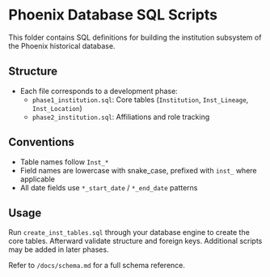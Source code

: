 # Phoenix Database SQL Scripts

This folder contains SQL definitions for building the institution subsystem of the Phoenix historical database.

## Structure

- Each file corresponds to a development phase:
  - `phase1_institution.sql`: Core tables (`Institution`, `Inst_Lineage`, `Inst_Location`)
  - `phase2_institution.sql`: Affiliations and role tracking

## Conventions

- Table names follow `Inst_*`
- Field names are lowercase with snake_case, prefixed with `inst_` where applicable
- All date fields use `*_start_date` / `*_end_date` patterns

## Usage

Run `create_inst_tables.sql` through your database engine to create the core tables.
Afterward validate structure and foreign keys. Additional scripts may be added in later phases.

Refer to `/docs/schema.md` for a full schema reference.